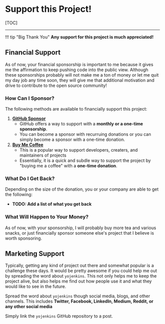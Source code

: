 # Support this Project!

[TOC]

---

!!! tip "Big Thank You"
    **Any support for this project is much appreciated!**



## Financial Support

As of now, your financial sponsorship is important to me because it gives me the affirmation to
keep pushing code into the public view. Although these sponsorships probably will not make me a
ton of money or let me quit my day job any time soon, they will give me that additional
motivation and drive to contribute to the open source community!



### How Can I Sponsor?

The following methods are available to financially support this project:

1. [**GitHub Sponsor**](https://github.com/sponsors/ismet55555?frequency=recurring&sponsor=ismet55555)
    - GitHub offers a way to support with a **monthly or a one-time sponsorship**.
    - You can become a sponsor with recurruing donations or you can simply become a sponsor with a one-time donation.
2. [**Buy Me Coffee**](https://buymeacoffee.com/ismet55555)
    - This is a popular way to support developers, creaters, and maintainers of projects
    - Essentially, it is a quick and subdle way to support the project by "buying me a coffee"
    with a **one-time donation**.

### What Do I Get Back?

Depending on the size of the donation, you or your company are able to get the following:

- **TODO: Add a list of what you get back**


### What Will Happen to Your Money?

As of now, with your sponsorship, I will probably buy more tea and various snacks, or just
financially sponsor someone else's project that I believe is worth sponsoring.



## Marketing Support

Typically, getting any kind of project out there and somewhat popular is a challenge these days.
It would be pretty awesome if you could help me out by spreading the word about `yojenkins`.
This not only helps me to keep the project alive, but also helps me find out how people
use it and what they would like to see in the future.

Spread the word about `yojenkins` though social media, blogs, and other channels.
This includes **Twitter, Facebook, LinkedIn, Medium, Reddit, or any other social media**

Simply link the `yojenkins` GitHub repository to a post.
